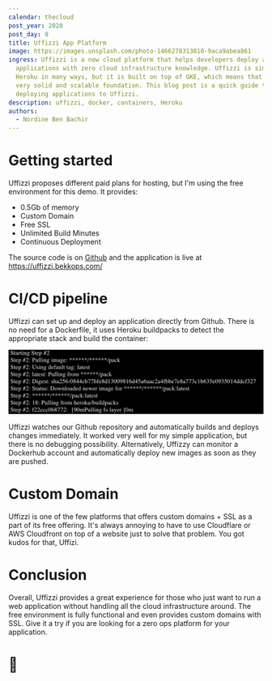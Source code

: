 ```yaml
---
calendar: thecloud
post_year: 2020
post_day: 8
title: Uffizzi App Platform
image: https://images.unsplash.com/photo-1466278313810-9aca9abea861
ingress: Uffizzi is a new cloud platform that helps developers deploy and host
  applications with zero cloud infrastructure knowledge. Uffizzi is similar to
  Heroku in many ways, but it is built on top of GKE, which means that it has a
  very solid and scalable foundation. This blog post is a quick guide to
  deploying applications to Uffizzi.
description: uffizzi, docker, containers, Heroku
authors:
  - Nordine Ben Bachir
---
```

# Getting started

Uffizzi proposes different paid plans for hosting, but I'm using the free environment for this demo. It provides:

* 0.5Gb of memory
* Custom Domain
* Free SSL
* Unlimited Build Minutes
* Continuous Deployment

The source code is on [Github](https://github.com/nordineb/Uffizzi-demo) and the application is live at <https://uffizzi.bekkops.com/>

# CI/CD pipeline

Uffizzi can set up and deploy an application directly from Github. There is no need for a Dockerfile, it uses Heroku buildpacks to detect the appropriate stack and build the container:

<img src="https://github.com/nordineb/Uffizzi-demo/blob/main/images/buildpacks.png?raw=true" alt="build-log" width="600"/>

Uffizzi watches our Github repository and automatically builds and deploys changes immediately. It worked very well for my simple application, but there is no debugging possibility. Alternatively, Uffizzy can monitor a Dockerhub account and automatically deploy new images as soon as they are pushed.

# Custom Domain

Uffizzi is one of the few platforms that offers custom domains + SSL as a part of its free offering. It's always annoying to have to use Cloudflare or AWS Cloudfront on top of a website just to solve that problem. You got kudos for that, Uffizi.

# Conclusion

Overall, Uffizzi provides a great experience for those who just want to run a web application without handling all the cloud infrastructure around. The free environment is fully functional and even provides custom domains with SSL. Give it a try if you are looking for a zero ops platform for your application.

# 👋